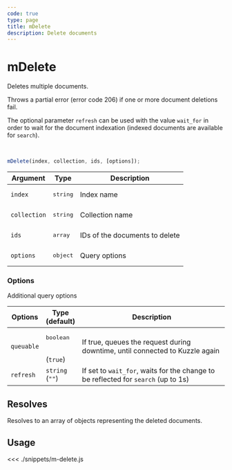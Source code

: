 ```yaml
---
code: true
type: page
title: mDelete
description: Delete documents
---
```


# mDelete

Deletes multiple documents.

Throws a partial error (error code 206) if one or more document deletions fail.

The optional parameter `refresh` can be used with the value `wait_for` in order to wait for the document indexation (indexed documents are available for `search`).

<br/>

```js
mDelete(index, collection, ids, [options]);
```

| Argument     | Type            | Description                    |
| ------------ | --------------- | ------------------------------ |
| `index`      | <pre>string</pre>        | Index name                     |
| `collection` | <pre>string</pre>        | Collection name                |
| `ids`        | <pre>array<string></pre> | IDs of the documents to delete |
| `options`    | <pre>object</pre>        | Query options                  |

### Options

Additional query options

| Options    | Type<br/>(default)     | Description                                                                        |
| ---------- | ---------------------- | ---------------------------------------------------------------------------------- |
| `queuable` | <pre>boolean</pre><br/>(`true`) | If true, queues the request during downtime, until connected to Kuzzle again       |
| `refresh`  | `string`<br/>(`""`)    | If set to `wait_for`, waits for the change to be reflected for `search` (up to 1s) |

## Resolves

Resolves to an array of objects representing the deleted documents.

## Usage

<<< ./snippets/m-delete.js
